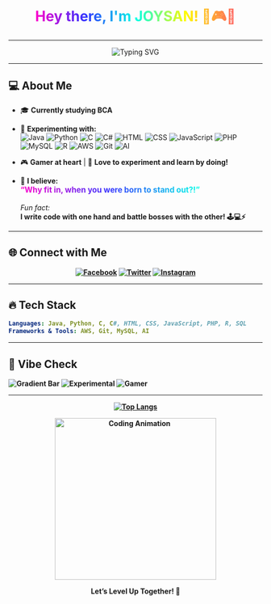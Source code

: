 <!-- Profile README for JOYSAN121 -->

<div align="center">



<h1>
  <span style="background: linear-gradient(90deg, #ff00cc, #3333ff, #00ffe7, #fffb00, #ff5e62); -webkit-background-clip: text; color: transparent;">
    Hey there, I'm JOYSAN! 👋🎮🚀
  </span>
</h1>

</div>

---

<p align="center">
  <img src="https://readme-typing-svg.demolab.com?font=Fira+Code&size=24&pause=10p0&color=FF00CC&center=true&vCenter=true&multiline=true&width=700&height=70&lines=BCA+Student+%7C+Experimenter+%7C+Tech+Enthusiast;Gaming+%E2%9A%94%EF%B8%8F+%7C+Loves+to+Try+New+Things!" alt="Typing SVG" />
</p>

---

## 💻 About Me

- 🎓 **Currently studying BCA**
- 🔬 **Experimenting with:**  
  ![Java](https://img.shields.io/badge/-Java-007396?logo=java&logoColor=white) 
  ![Python](https://img.shields.io/badge/-Python-3776AB?logo=python&logoColor=white)
  ![C](https://img.shields.io/badge/-C-00599C?logo=c&logoColor=white)
  ![C#](https://img.shields.io/badge/-C%23-239120?logo=c-sharp&logoColor=white)
  ![HTML](https://img.shields.io/badge/-HTML5-E34F26?logo=html5&logoColor=white)
  ![CSS](https://img.shields.io/badge/-CSS3-1572B6?logo=css3&logoColor=white)
  ![JavaScript](https://img.shields.io/badge/-JavaScript-F7DF1E?logo=javascript&logoColor=black)
  ![PHP](https://img.shields.io/badge/-PHP-777BB4?logo=php&logoColor=white)
  ![MySQL](https://img.shields.io/badge/-MySQL-4479A1?logo=mysql&logoColor=white)
  ![R](https://img.shields.io/badge/-R-276DC3?logo=r&logoColor=white)
  ![AWS](https://img.shields.io/badge/-AWS-232F3E?logo=amazon-aws&logoColor=white)
  ![Git](https://img.shields.io/badge/-Git-F05032?logo=git&logoColor=white)
  ![AI](https://img.shields.io/badge/-AI-00C7B7?logo=ai&logoColor=white)

- 🎮 **Gamer at heart** | 🧪 **Love to experiment and learn by doing!**
- 🌈 **I believe:**  
  <span style="font-size:1.1em; background: linear-gradient(90deg, #ff00cc, #3333ff, #00ffe7); -webkit-background-clip: text; color: transparent; font-weight: bold;">
    “Why fit in, when you were born to stand out?!”
  </span>  
  <br>
  <em>Fun fact:</em>  
  <b>I write code with one hand and battle bosses with the other! 🕹️💻⚡

---

## 🌐 Connect with Me

<p align="center">
  <a href="https://facebook.com/Joysan Fernandes" target="_blank"><img src="https://img.shields.io/badge/Facebook-1877F2?style=for-the-badge&logo=facebook&logoColor=white" alt="Facebook"/></a>
  <a href="https://twitter.com/JoysanFernandes" target="_blank"><img src="https://img.shields.io/badge/Twitter-1DA1F2?style=for-the-badge&logo=twitter&logoColor=white" alt="Twitter"/></a>
  <a href="https://instagram.com/Joysan_fernandes" target="_blank"><img src="https://img.shields.io/badge/Instagram-E4405F?style=for-the-badge&logo=instagram&logoColor=white" alt="Instagram"/></a>
</p>

---

## 🔥 Tech Stack

```yaml
Languages: Java, Python, C, C#, HTML, CSS, JavaScript, PHP, R, SQL
Frameworks & Tools: AWS, Git, MySQL, AI
```

---

## 🎨 Vibe Check

![Gradient Bar](https://img.shields.io/badge/Vibe-SUPERB-GRADIENT?style=for-the-badge&logo=rainbow&labelColor=ff00cc&color=00ffe7)
![Experimental](https://img.shields.io/badge/Always%20Exploring-%F0%9F%94%8E-fffb00?style=for-the-badge)
![Gamer](https://img.shields.io/badge/Gamer-%F0%9F%8E%AE-3333ff?style=for-the-badge)

---

<div align="center">

[![Top Langs](https://github-readme-stats.vercel.app/api/top-langs/?username=joysan121&layout=donut-vertical)](https://github.com/anuraghazra/github-readme-stats)

  
  <img src="https://media.giphy.com/media/qgQUggAC3Pfv687qPC/giphy.gif" width="320" alt="Coding Animation" />
  
  <br>
  
  <b>Let’s Level Up Together! 🚀</b>
  
</div>
